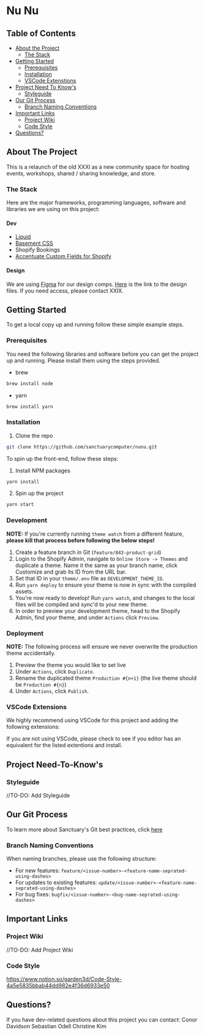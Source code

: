 # Nu Nu

<!-- TABLE OF CONTENTS -->

## Table of Contents

- [About the Project](#about-the-project)
  - [The Stack](#the-stack)
- [Getting Started](#getting-started)
  - [Prerequisites](#prerequisites)
  - [Installation](#installation)
  - [VSCode Extenstions](#vscode-extensions)
- [Project Need To Know's](#project-need-to-knows)
  - [Styleguide](#styleguide)
- [Our Git Process](#our-git-process)
  - [Branch Naming Conventions](#branch-naming-conventions)
- [Important Links](#important-links)
  - [Project Wiki](#project-wiki)
  - [Code Style](#code-style)
- [Questions?](#questions)

<!-- ABOUT THE PROJECT -->

## About The Project

This is a relaunch of the old XXXI as a new community space for hosting events, workshops, shared / sharing knowledge, and store.

### The Stack

Here are the major frameworks, programming languages, software and libraries we are using on this project:

#### Dev

- [Liquid](https://shopify.github.io/liquid/)
- [Basement CSS](https://basement.sanctuary.computer/)
- Shopify Bookings
- [Accentuate Custom Fields for Shopify](https://www.accentuate.io/)

#### Design

We are using [Figma](https://www.figma.com) for our design comps.
[Here](https://www.figma.com/file/eZqowMWKoITGsLcqNbuVBO/XXXI-2.0?node-id=169%3A269) is the link to the design files. If you need access, please contact XXIX.

<!-- GETTING STARTED -->

## Getting Started

To get a local copy up and running follow these simple example steps.

### Prerequisites

You need the following libraries and software before you can get the project up and running. Please install them using the steps provided.

- brew

```sh
brew install node
```

- yarn

```sh
brew install yarn
```

### Installation

1. Clone the repo

```sh
git clone https://github.com/sanctuarycomputer/nunu.git
```

To spin up the front-end, follow these steps:

1. Install NPM packages

```sh
yarn install
```

2. Spin up the project

```sh
yarn start
```

### Development

**NOTE:** If you're currently running `theme watch` from a different feature, **please kill that process before following the below steps!**

1. Create a feature branch in Git (`feature/843-product-grid`)
2. Login to the Shopify Admin, navigate to `Online Store -> Themes` and duplicate a theme. Name it the same as your branch name, click Customize and grab its ID from the URL bar.
3. Set that ID in your `theme/.env` file as `DEVELOPMENT_THEME_ID`.
4. Run `yarn deploy` to ensure your theme is now in sync with the compiled assets.
5. You're now ready to develop! Run `yarn watch`, and changes to the local files will be compiled and sync'd to your new theme.
6. In order to preview your development theme, head to the Shopify Admin, find your theme, and under `Actions` click `Preview`.

### Deployment

**NOTE:** The following process will ensure we never overwrite the production theme accidentally.

1. Preview the theme you would like to set live
2. Under `Actions`, click `Duplicate`.
3. Rename the duplicated theme `Production #{n+1}` (the live theme should be `Production #{n}`)
4. Under `Actions`, click `Publish`.

### VSCode Extensions

We highly recommend using VSCode for this project and adding the following extensions:
<List extensions here>

If you are not using VSCode, please check to see if you editor has an equivalent for the listed extentions and install.

## Project Need-To-Know's

### Styleguide

//TO-DO: Add Styleguide

## Our Git Process

To learn more about Sanctuary's Git best practices, click [here](https://www.notion.so/garden3d/Git-best-practices-039a1aa4b86649d184bb3ea71efbef25)

### Branch Naming Conventions

When naming branches, please use the following structure:

- For new features: `feature/<issue-number>-<feature-name-seprated-using-dashes>`
- For updates to existing features: `update/<issue-number>-<feature-name-seprated-using-dashes>`
- For bug fixes: `bugfix/<issue-number>-<bug-name-seprated-using-dashes>`

## Important Links

### Project Wiki

//TO-DO: Add Project Wiki

### Code Style

https://www.notion.so/garden3d/Code-Style-4a5e5835bbab44dd982e4f36d6933e50

## Questions?

If you have dev-related questions about this project you can contact:
Conor Davidson
Sebastian Odell
Christine Kim
